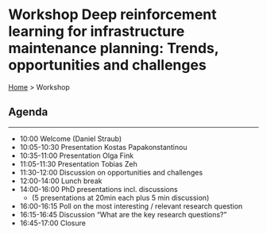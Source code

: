 
# Workshop Deep reinforcement learning for infrastructure maintenance planning: Trends, opportunities and challenges

[Home](index.md) > Workshop

## Agenda
---
- 10:00 Welcome (Daniel Straub)
- 10:05-10:30 Presentation Kostas Papakonstantinou
- 10:35-11:00 Presentation Olga Fink
- 11:05-11:30 Presentation Tobias Zeh
- 11:30-12:00 Discussion on opportunities and challenges 
- 12:00-14:00 Lunch break
- 14:00-16:00 PhD presentations incl. discussions 
  - (5 presentations at 20min each plus 5 min discussion)
- 16:00-16:15 Poll on the most interesting / relevant research question
- 16:15-16:45 Discussion “What are the key research questions?” 
- 16:45-17:00 Closure 
